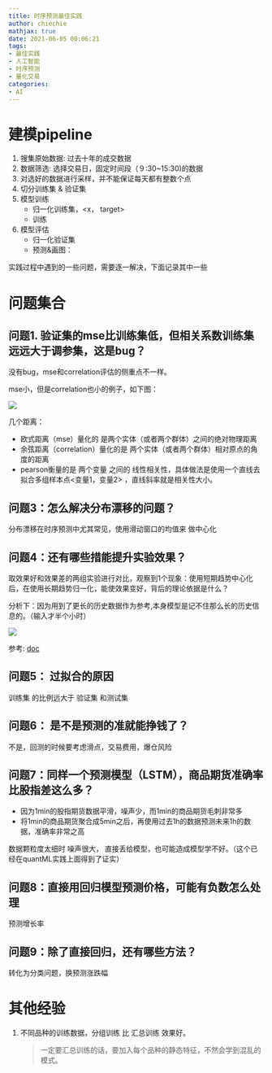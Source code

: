 ```yaml
---
title: 时序预测最佳实践
author: chiechie
mathjax: true
date: 2021-06-05 00:06:21
tags: 
- 最佳实践
- 人工智能
- 时序预测
- 量化交易
categories: 
- AI
---
```


# 建模pipeline

1. 搜集原始数据: 过去十年的成交数据
2. 数据筛选: 选择交易日，固定时间段（９:30~15:30)的数据
3. 对选好的数据进行采样，并不能保证每天都有整数个点
4. 切分训练集 & 验证集
5. 模型训练
    - 归一化训练集，<x， target>
    - 训练
6. 模型评估
    - 归一化验证集
    - 预测&画图：


实践过程中遇到的一些问题，需要逐一解决，下面记录其中一些

# 问题集合

    
## 问题1. 验证集的mse比训练集低，但相关系数训练集远远大于调参集，这是bug？

没有bug，mse和correlation评估的侧重点不一样。

mse小，但是correlation也小的例子，如下图：

![](https://firebasestorage.googleapis.com/v0/b/firescript-577a2.appspot.com/o/imgs%2Fapp%2Frf_learning%2FNUSWvXNmWb.png?alt=media&token=8c03a9f3-60e1-424d-879e-3371c1516623)

几个距离：

- 欧式距离（mse）量化的 是两个实体（或者两个群体）之间的绝对物理距离
- 余弦距离（correlation）量化的是 两个实体（或者两个群体）相对原点的角度的距离
- pearson衡量的是 两个变量 之间的 线性相关性，具体做法是使用一个直线去拟合多组样本点<变量1，变量2> ，直线斜率就是相关性大小。

## 问题3：怎么解决分布漂移的问题？

分布漂移在时序预测中尤其常见，使用滑动窗口的均值来 做中心化

## 问题4：还有哪些措能提升实验效果？

取效果好和效果差的两组实验进行对比，观察到1个现象：使用短期趋势中心化后，在使用长期趋势归一化，能使效果变好，背后的理论依据是什么？

分析下：因为用到了更长的历史数据作为参考,本身模型是记不住那么长的历史信息的。（输入才半个小时）

![](https://firebasestorage.googleapis.com/v0/b/firescript-577a2.appspot.com/o/imgs%2Fapp%2Frf_learning%2Fg6FAdLzkOj.png?alt=media&token=362ed41e-1773-4ff5-ac41-a3095f75bb86)

参考: [doc](https://github.com/Arturus/kaggle-web-traffic/blob/master/how_it_works.md)

## 问题5： 过拟合的原因

训练集 的比例远大于 验证集 和测试集

## 问题6： 是不是预测的准就能挣钱了？

不是，回测的时候要考虑滑点，交易费用，爆仓风险

## 问题7：同样一个预测模型（LSTM），商品期货准确率比股指差这么多？

- 因为1min的股指期货数据平滑，噪声少，而1min的商品期货毛刺非常多
- 将1min的商品期货聚合成5min之后，再使用过去1h的数据预测未来1h的数据，准确率非常之高

数据颗粒度太细时 噪声很大， 直接丢给模型，也可能造成模型学不好。（这个已经在quantML实践上面得到了证实）

## 问题8：直接用回归模型预测价格，可能有负数怎么处理

预测增长率

## 问题9：除了直接回归，还有哪些方法？

转化为分类问题，换预测涨跌幅


# 其他经验

1. 不同品种的训练数据，分组训练 比 汇总训练 效果好。
   
   > 一定要汇总训练的话，要加入每个品种的静态特征，不然会学到混乱的模式。

